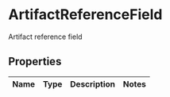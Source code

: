 

# ArtifactReferenceField

Artifact reference field

## Properties

Name | Type | Description | Notes
------------ | ------------- | ------------- | -------------



